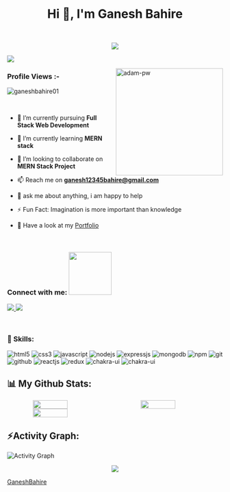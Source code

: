 <h1 align="center">Hi 👋, I'm Ganesh Bahire</h1>
<!-- <h3 align="center">A passionate full stack developer from India</h3> -->



<br/>
   <p align="center" color:"red">
     <a href="https://github.com/soumya0587/readme-typing-svg">
          <img src="https://readme-typing-svg.demolab.com/?lines=hi! My self Ganesh Bahire 🏽; I am a Full-stack%20web%20developer 🏻‍💻; interested in Coding 🏃‍♂️♂️;Curious%20to%20learn%20new%20things !&font=Fira%20Code&center=true&width=440&height=45&color=#37bcf7&vCenter=true&size=22&pause=1000"></a>
      </p>
      <img src="https://user-images.githubusercontent.com/73097560/115834477-dbab4500-a447-11eb-908a-139a6edaec5c.gif">
<p><img align="right" src="https://cdn.dribbble.com/users/1162077/screenshots/3848914/programmer.gif" alt="adam-pw" width="250" height="250" /></p>
<p align="left"> <h3>Profile Views :-</h3><img src="https://komarev.com/ghpvc/?username=ganeshbahire01&label=Profile%20views&color=0e75b6&style=flat" alt="ganeshbahire01" /> </p>


<br/>

- 🔭 I’m currently pursuing **Full Stack Web Development**

- 🌱 I’m currently learning **MERN stack**

- 👯 I’m looking to collaborate on **MERN Stack Project**

- 📫 Reach me on **ganesh12345bahire@gmail.com**

- 💬 ask me about anything, i am happy to help


- ⚡ Fun Fact: Imagination is more important than knowledge

- 💬 Have a look at my [Portfolio](https://ganeshbahire01.github.io/)

<br/>
<!-- <p align="left"> <a href="https://github.com/ryo-ma/github-profile-trophy"><img src="https://github-profile-trophy.vercel.app/?username=ganeshbahire01" alt="ganeshbahire01" /></a> </p> -->

<h3 align="left">Connect with me: <img src='https://raw.githubusercontent.com/ShahriarShafin/ShahriarShafin/main/Assets/handshake.gif' width="100px"></h3>
<p align="left"> 
  	<a href="https://www.linkedin.com/in/ganesh-bahire-3a04871b1/">
		<img src="https://img.shields.io/badge/LinkedIn-0077B5?style=for-the-badge&logo=linkedin&logoColor=white" />
	</a>
        <a href="mailto:ganesh12345bahire@gmail.com">
		<img src="https://img.shields.io/badge/Gmail-D14836?style=for-the-badge&logo=gmail&logoColor=white" />
	</a>
   
</p>

<br/>
<h3 align="left">🥇 Skills: </h3>
<p >
    <img src="https://img.shields.io/badge/HTML5-E34F26?style=for-the-badge&logo=html5&logoColor=white" alt="html5" />
    <img src="https://img.shields.io/badge/CSS3-1572B6?style=for-the-badge&logo=css3&logoColor=white" alt="css3" /> 
    <img src="https://img.shields.io/badge/JavaScript-323330?style=for-the-badge&logo=javascript&logoColor=F7DF1E" alt="javascript" />
    <img src="https://img.shields.io/badge/Node.js-339933?style=for-the-badge&logo=nodedotjs&logoColor=white" alt="nodejs" />
    <img src="https://img.shields.io/badge/Express.js-000000?style=for-the-badge&logo=express&logoColor=white" alt="expressjs" />
    <img src="https://img.shields.io/badge/MongoDB-4EA94B?style=for-the-badge&logo=mongodb&logoColor=white" alt="mongodb" />
    <img src="https://img.shields.io/badge/npm-CB3837?style=for-the-badge&logo=npm&logoColor=white" alt="npm" />
    <img src="https://img.shields.io/badge/Git-f44d27?style=for-the-badge&logo=git&logoColor=white" alt="git" />
    <img src="https://img.shields.io/badge/GitHub-100000?style=for-the-badge&logo=github&logoColor=white" alt="github" />
    <img src="https://img.shields.io/badge/React-20232A?style=for-the-badge&logo=react&logoColor=61DAFB" alt="reactjs" />
    <img src="https://img.shields.io/badge/Redux-593D88?style=for-the-badge&logo=redux&logoColor=white" alt="redux" /> 
    <img src="https://img.shields.io/badge/Chakra%20UI-3bc7bd?style=for-the-badge&logo=chakraui&logoColor=white" alt="chakra-ui" />
    <img src="https://img.shields.io/badge/next.js-000000?style=for-the-badge&logo=nextdotjs&logoColor=white" alt="chakra-ui" />
  
</p>
<!-- ### 📊 My Github Stats -->
<h2 align="left">📊 My Github Stats:</h2>

<!-- github status  -->



<div align="center" style="display: flex; gap:50px">

<img src="https://github-readme-stats.vercel.app/api?username=ganeshbahire01&theme=react&border_radius=4.6&show_icons=true&count_private=true&hide_border=true&show_icons=true" style="width: 40%" />

<img src="https://github-readme-stats.vercel.app/api/top-langs/?username=ganeshbahire01&theme=react&border_radius=4.6&hide_border=true&layout=compact&show_icons=true" style="width: 40%" />

</div>
<div align="center" style="display: flex; ">
 
<img src="https://streak-stats.demolab.com?user=ganeshbahire01&_border=true&theme=dark&hide_border=true&theme=react" style="width: 40%" />

</div>

 <h2 align="left">⚡Activity Graph:</h2>
  <a><img alt="Activity Graph" src="https://github-readme-activity-graph.cyclic.app/graph?username=ganeshbahire01&theme=react-dark&hide_border=true" /></a>


<br/>


<p align="center">
  <img  src="https://raw.githubusercontent.com/Trilokia/Trilokia/379277808c61ef204768a61bbc5d25bc7798ccf1/bottom_header.svg" color="red">
  </p>
  
  
  
  [GaneshBahire](https://github.com/ganeshbahire01)
  
  
  

